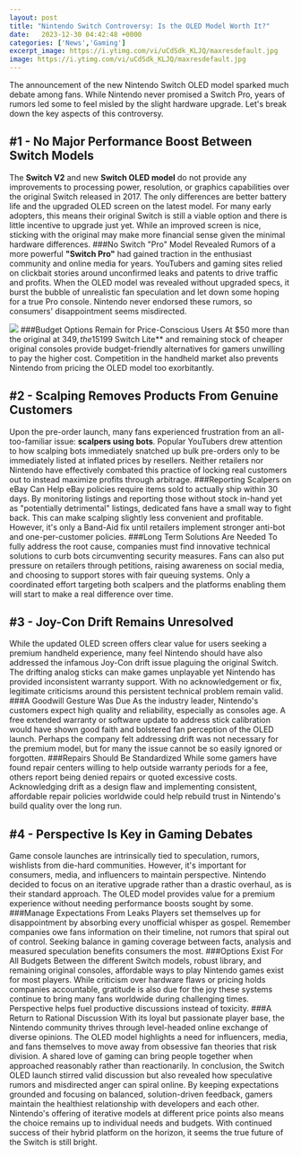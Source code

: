 ```yaml
---
layout: post
title: "Nintendo Switch Controversy: Is the OLED Model Worth It?"
date:   2023-12-30 04:42:48 +0000
categories: ['News','Gaming']
excerpt_image: https://i.ytimg.com/vi/uCdSdk_KLJQ/maxresdefault.jpg
image: https://i.ytimg.com/vi/uCdSdk_KLJQ/maxresdefault.jpg
---
```


The announcement of the new Nintendo Switch OLED model sparked much debate among fans. While Nintendo never promised a Switch Pro, years of rumors led some to feel misled by the slight hardware upgrade. Let's break down the key aspects of this controversy. 
## #1 - No Major Performance Boost Between Switch Models
The **Switch V2** and new **Switch OLED model** do not provide any improvements to processing power, resolution, or graphics capabilities over the original Switch released in 2017. The only differences are better battery life and the upgraded OLED screen on the latest model. For many early adopters, this means their original Switch is still a viable option and there is little incentive to upgrade just yet. While an improved screen is nice, sticking with the original may make more financial sense given the minimal hardware differences.
###No Switch "Pro" Model Revealed
Rumors of a more powerful **"Switch Pro"** had gained traction in the enthusiast community and online media for years. YouTubers and gaming sites relied on clickbait stories around unconfirmed leaks and patents to drive traffic and profits. When the OLED model was revealed without upgraded specs, it burst the bubble of unrealistic fan speculation and let down some hoping for a true Pro console. Nintendo never endorsed these rumors, so consumers' disappointment seems misdirected. 

![](https://gamingbolt.com/wp-content/uploads/2021/07/nintendo-switch-oled-image-3.jpg)
###Budget Options Remain for Price-Conscious Users 
At $50 more than the original at $349, the 15% price hike for the OLED model's improved screen may seem reasonable to many. However, the **$199 Switch Lite** and remaining stock of cheaper original consoles provide budget-friendly alternatives for gamers unwilling to pay the higher cost. Competition in the handheld market also prevents Nintendo from pricing the OLED model too exorbitantly.
## #2 - Scalping Removes Products From Genuine Customers
Upon the pre-order launch, many fans experienced frustration from an all-too-familiar issue: **scalpers using bots**. Popular YouTubers drew attention to how scalping bots immediately snatched up bulk pre-orders only to be immediately listed at inflated prices by resellers. Neither retailers nor Nintendo have effectively combated this practice of locking real customers out to instead maximize profits through arbitrage. 
###Reporting Scalpers on eBay Can Help 
eBay policies require items sold to actually ship within 30 days. By monitoring listings and reporting those without stock in-hand yet as "potentially detrimental" listings, dedicated fans have a small way to fight back. This can make scalping slightly less convenient and profitable. However, it's only a Band-Aid fix until retailers implement stronger anti-bot and one-per-customer policies.
###Long Term Solutions Are Needed
To fully address the root cause, companies must find innovative technical solutions to curb bots circumventing security measures. Fans can also put pressure on retailers through petitions, raising awareness on social media, and choosing to support stores with fair queuing systems. Only a coordinated effort targeting both scalpers and the platforms enabling them will start to make a real difference over time.
## #3 - Joy-Con Drift Remains Unresolved 
While the updated OLED screen offers clear value for users seeking a premium handheld experience, many feel Nintendo should have also addressed the infamous Joy-Con drift issue plaguing the original Switch. The drifting analog sticks can make games unplayable yet Nintendo has provided inconsistent warranty support. With no acknowledgement or fix, legitimate criticisms around this persistent technical problem remain valid. 
###A Goodwill Gesture Was Due
As the industry leader, Nintendo's customers expect high quality and reliability, especially as consoles age. A free extended warranty or software update to address stick calibration would have shown good faith and bolstered fan perception of the OLED launch. Perhaps the company felt addressing drift was not necessary for the premium model, but for many the issue cannot be so easily ignored or forgotten. 
###Repairs Should Be Standardized 
While some gamers have found repair centers willing to help outside warranty periods for a fee, others report being denied repairs or quoted excessive costs. Acknowledging drift as a design flaw and implementing consistent, affordable repair policies worldwide could help rebuild trust in Nintendo's build quality over the long run.
## #4 - Perspective Is Key in Gaming Debates
Game console launches are intrinsically tied to speculation, rumors, wishlists from die-hard communities. However, it's important for consumers, media, and influencers to maintain perspective. Nintendo decided to focus on an iterative upgrade rather than a drastic overhaul, as is their standard approach. The OLED model provides value for a premium experience without needing performance boosts sought by some. 
###Manage Expectations From Leaks 
Players set themselves up for disappointment by absorbing every unofficial whisper as gospel. Remember companies owe fans information on their timeline, not rumors that spiral out of control. Seeking balance in gaming coverage between facts, analysis and measured speculation benefits consumers the most. 
###Options Exist For All Budgets 
Between the different Switch models, robust library, and remaining original consoles, affordable ways to play Nintendo games exist for most players. While criticism over hardware flaws or pricing holds companies accountable, gratitude is also due for the joy these systems continue to bring many fans worldwide during challenging times. Perspective helps fuel productive discussions instead of toxicity. 
###A Return to Rational Discussion 
With its loyal but passionate player base, the Nintendo community thrives through level-headed online exchange of diverse opinions. The OLED model highlights a need for influencers, media, and fans themselves to move away from obsessive fan theories that risk division. A shared love of gaming can bring people together when approached reasonably rather than reactionarily.
In conclusion, the Switch OLED launch stirred valid discussion but also revealed how speculative rumors and misdirected anger can spiral online. By keeping expectations grounded and focusing on balanced, solution-driven feedback, gamers maintain the healthiest relationship with developers and each other. Nintendo's offering of iterative models at different price points also means the choice remains up to individual needs and budgets. With continued success of their hybrid platform on the horizon, it seems the true future of the Switch is still bright.